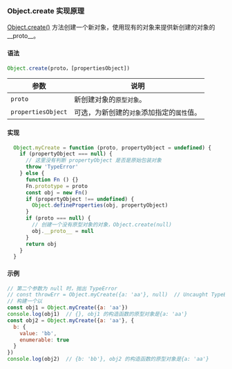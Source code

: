 ### Object.create 实现原理

[Object.create()](https://developer.mozilla.org/zh-CN/docs/Web/JavaScript/Reference/Global_Objects/Object/create) 方法创建一个新对象，使用现有的对象来提供新创建的对象的__proto__。

#### 语法

```js
Object.create(proto，[propertiesObject])
```

| 参数 | 说明 |
| -----| ---- |
| `proto` | 新创建对象的`原型对象`。 |
| `propertiesObject` | 可选，为新创建的`对象`添加指定的`属性`值。 |

#### 实现

```js
  Object.myCreate = function (proto, propertyObject = undefined) {
    if (propertyObject === null) {
      // 这里没有判断 propertyObject 是否是原始包装对象
      throw 'TypeError'
    } else {
      function Fn () {}
      Fn.prototype = proto
      const obj = new Fn()
      if (propertyObject !== undefined) {
        Object.defineProperties(obj, propertyObject)
      }
      if (proto === null) {
        // 创建一个没有原型对象的对象，Object.create(null)
        obj.__proto__ = null
      }
      return obj
    }
  }
```

#### 示例

```js
// 第二个参数为 null 时，抛出 TypeError
// const throwErr = Object.myCreate({a: 'aa'}, null)  // Uncaught TypeError
// 构建一个以
const obj1 = Object.myCreate({a: 'aa'})
console.log(obj1)  // {}, obj1 的构造函数的原型对象是{a: 'aa'}
const obj2 = Object.myCreate({a: 'aa'}, {
  b: {
    value: 'bb',
    enumerable: true
  }
})
console.log(obj2)  // {b: 'bb'}, obj2 的构造函数的原型对象是{a: 'aa'}
```
